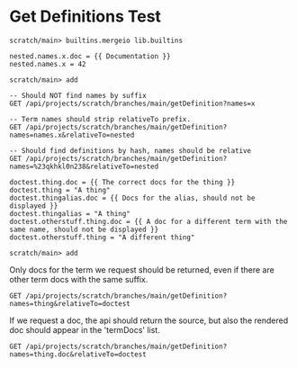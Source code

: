 # Get Definitions Test

```ucm:hide
scratch/main> builtins.mergeio lib.builtins
```

```unison:hide
nested.names.x.doc = {{ Documentation }}
nested.names.x = 42
```

```ucm:hide
scratch/main> add
```

```api
-- Should NOT find names by suffix
GET /api/projects/scratch/branches/main/getDefinition?names=x

-- Term names should strip relativeTo prefix.
GET /api/projects/scratch/branches/main/getDefinition?names=names.x&relativeTo=nested

-- Should find definitions by hash, names should be relative
GET /api/projects/scratch/branches/main/getDefinition?names=%23qkhkl0n238&relativeTo=nested
```

```unison:hide
doctest.thing.doc = {{ The correct docs for the thing }}
doctest.thing = "A thing"
doctest.thingalias.doc = {{ Docs for the alias, should not be displayed }}
doctest.thingalias = "A thing"
doctest.otherstuff.thing.doc = {{ A doc for a different term with the same name, should not be displayed }}
doctest.otherstuff.thing = "A different thing"
```

```ucm:hide
scratch/main> add
```

Only docs for the term we request should be returned, even if there are other term docs with the same suffix.

```api
GET /api/projects/scratch/branches/main/getDefinition?names=thing&relativeTo=doctest
```

If we request a doc, the api should return the source, but also the rendered doc should appear in the 'termDocs' list.

```api
GET /api/projects/scratch/branches/main/getDefinition?names=thing.doc&relativeTo=doctest
```
